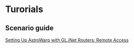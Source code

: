 # Turorials

## Scenario guide
[Setting Up AstroWarp with GL.iNet Routers: Remote Access](setting_up_astrowarp_with_glinet_routers_remote_access.md)

